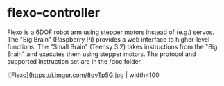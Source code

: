 # flexo-controller
Flexo is a 6DOF robot arm using stepper motors instead of (e.g.) servos. The "Big Brain" (Raspberry Pi) provides a web interface to higher-level functions. The "Small Brain" (Teensy 3.2) takes instructions from the "Big Brain" and executes them using stepper motors. The protocol and supported instruction set are in the /doc folder.

![Flexo](https://i.imgur.com/8qvTp5G.jpg | width=100
 
